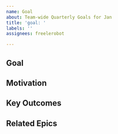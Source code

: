 ```yaml
---
name: Goal
about: Team-wide Quarterly Goals for Jan
title: 'goal: '
labels: ''
assignees: freelerobot

---
```


## Goal

## Motivation

## Key Outcomes

## Related Epics
